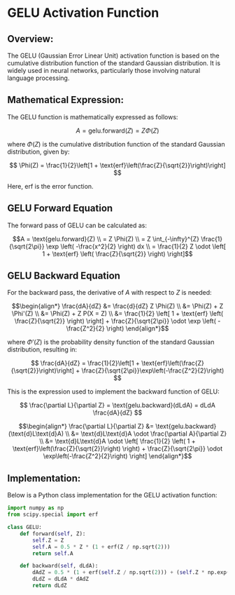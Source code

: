 # GELU Activation Function

## Overview:
The GELU (Gaussian Error Linear Unit) activation function is based on the cumulative distribution function of the standard Gaussian distribution. It is widely used in neural networks, particularly those involving natural language processing.

## Mathematical Expression:
The GELU function is mathematically expressed as follows:

$$
A = \text{gelu.forward}(Z) = Z\Phi(Z)
$$

where $\Phi(Z)$ is the cumulative distribution function of the standard Gaussian distribution, given by:

$$
\Phi(Z) = \frac{1}{2}\left[1 + \text{erf}\left(\frac{Z}{\sqrt{2}}\right)\right]
$$

Here, $\text{erf}$ is the error function.

## GELU Forward Equation
The forward pass of GELU can be calculated as:

$$A = \text{gelu.forward}(Z) \\
= Z \Phi(Z) \\
= Z \int_{-\infty}^{Z} \frac{1}{\sqrt{2\pi}} \exp \left( -\frac{x^2}{2} \right) dx \\
= \frac{1}{2} Z \odot \left[ 1 + \text{erf} \left( \frac{Z}{\sqrt{2}} \right) \right]$$

## GELU Backward Equation
For the backward pass, the derivative of $A$ with respect to $Z$ is needed:

$$\begin{align*}
\frac{dA}{dZ} &= \frac{d}{dZ} Z \Phi(Z) \\
&= \Phi(Z) + Z \Phi'(Z) \\
&= \Phi(Z) + Z P(X = Z) \\
&= \frac{1}{2} \left[ 1 + \text{erf} \left( \frac{Z}{\sqrt{2}} \right) \right] + \frac{Z}{\sqrt{2\pi}} \odot \exp \left( -\frac{Z^2}{2} \right)
\end{align*}$$


where $\Phi'(Z)$ is the probability density function of the standard Gaussian distribution, resulting in:

$$
\frac{dA}{dZ} = \frac{1}{2}\left[1 + \text{erf}\left(\frac{Z}{\sqrt{2}}\right)\right] + \frac{Z}{\sqrt{2\pi}}\exp\left(-\frac{Z^2}{2}\right)
$$

This is the expression used to implement the backward function of GELU:

$$
\frac{\partial L}{\partial Z} = \text{gelu.backward}(dLdA) = dLdA \frac{dA}{dZ}
$$

$$\begin{align*}
\frac{\partial L}{\partial Z} &= \text{gelu.backward}(\text{d}L\text{d}A) \\
&= \text{d}L\text{d}A \odot \frac{\partial A}{\partial Z} \\
&= \text{d}L\text{d}A \odot \left[ \frac{1}{2} \left( 1 + \text{erf}\left(\frac{Z}{\sqrt{2}}\right) \right) + \frac{Z}{\sqrt{2\pi}} \odot \exp\left(-\frac{Z^2}{2}\right) \right]
\end{align*}$$

## Implementation:
Below is a Python class implementation for the GELU activation function:

```python
import numpy as np
from scipy.special import erf

class GELU:
    def forward(self, Z):
        self.Z = Z
        self.A = 0.5 * Z * (1 + erf(Z / np.sqrt(2)))
        return self.A

    def backward(self, dLdA):
        dAdZ = 0.5 * (1 + erf(self.Z / np.sqrt(2))) + (self.Z * np.exp(-0.5 * self.Z**2)) / np.sqrt(2*np.pi)
        dLdZ = dLdA * dAdZ
        return dLdZ
```
